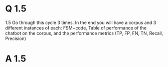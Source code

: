 # Q 1.5

1.5 Go through this cycle 3 times. In the end you will have a corpus and 3 different instances of each:
FSM+code, Table of performance of the chatbot on the corpus, and the performance metrics (TP, FP, FN, TN, Recall, Precision)

# A 1.5
